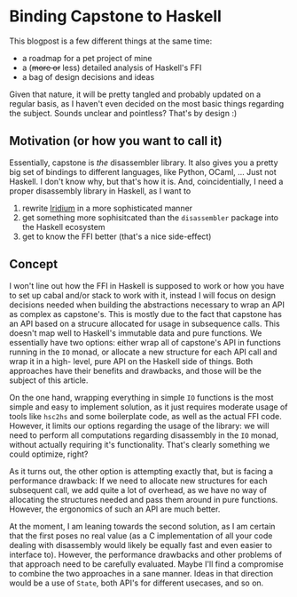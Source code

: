 # Binding Capstone to Haskell

This blogpost is a few different things at the same time:

* a roadmap for a pet project of mine
* a (~~more or~~ less) detailed analysis of Haskell's FFI
* a bag of design decisions and ideas

Given that nature, it will be pretty tangled and probably updated
on a regular basis, as I haven't even decided on the most basic things
regarding the subject. Sounds unclear and pointless? That's by design :)

## Motivation (or how you want to call it)
Essentially, capstone is *the* disassembler library. It also gives you
a pretty big set of bindings to different languages, like Python, OCaml, ...
Just not Haskell. I don't know why, but that's how it is. And, coincidentially,
I need a proper disassembly library in Haskell, as I want to

1. rewrite [Iridium](http://github.com/ibabushkin/Iridium) in a more
   sophisticated manner
2. get something more sophisitcated than the `disassembler`
   package into the Haskell ecosystem
3. get to know the FFI better (that's a nice side-effect)

## Concept
I won't line out how the FFI in Haskell is supposed to work or how you have
to set up cabal and/or stack to work with it, instead I will focus
on design decisions needed when building the abstractions necessary to
wrap an API as complex as capstone's. This is mostly due to the fact that
capstone has an API based on a strucure allocated for usage in subsequence calls.
This doesn't map well to Haskell's immutable data and pure functions. We essentially
have two options: either wrap all of capstone's API in functions running in
the `IO` monad, or allocate a new structure for each API call and wrap it in a high-
level, pure API on the Haskell side of things. Both approaches have their benefits and
drawbacks, and those will be the subject of this article.

On the one hand, wrapping everything in simple `IO` functions is the most simple
and easy to implement solution, as it just requires moderate usage of tools like `hsc2hs`
and some boilerplate code, as well as the actual FFI code. However, it limits our options
regarding the usage of the library: we will need to perform all computations regarding
disassembly in the `IO` monad, without actually requiring it's functionality. That's clearly
something we could optimize, right?

As it turns out, the other option is attempting exactly that, but is facing a performance
drawback: If we need to allocate new structures for each subsequent call, we add quite a lot
of overhead, as we have no way of allocating the structures needed and pass them around in pure
functions. However, the ergonomics of such an API are much better.

At the moment, I am leaning towards the second solution, as I am certain that the first
poses no real value (as a C implementation of all your code dealing with disassembly would
likely be equally fast and even easier to interface to). However, the performance drawbacks
and other problems of that approach need to be carefully evaluated. Maybe I'll find a compromise
to combine the two approaches in a sane manner. Ideas in that direction would be a use of `State`,
both API's for different usecases, and so on.

